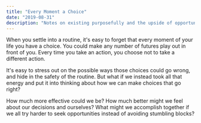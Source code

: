 ```yaml
---
title: "Every Moment a Choice"
date: "2019-08-31"
description: "Notes on existing purposefully and the upside of opportunity cost"
---
```


When you settle into a routine, it's easy to forget that every moment of your life you have a choice. You could make any number of futures play out in front of you. Every time you take an action, you choose not to take a different action.

It's easy to stress out on the possible ways those choices could go wrong, and hide in the safety of the routine. But what if we instead took all that energy and put it into thinking about how we can make choices that go right?

How much more effective could we be? How much better might we feel about our decisions and ourselves? What might we accomplish together if we all try harder to seek opportunities instead of avoiding stumbling blocks?
